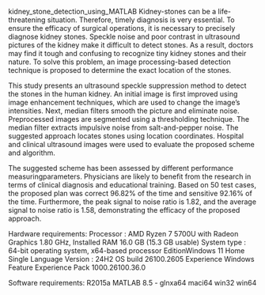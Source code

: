  kidney_stone_detection_using_MATLAB
 Kidney-stones can be a life-threatening situation. Therefore, timely diagnosis is very
essential. To ensure the efficacy of surgical operations, it is necessary to precisely diagnose
kidney stones. Speckle noise and poor contrast in ultrasound pictures of the kidney make it
difficult to detect stones. As a result, doctors may find it tough and confusing to recognize tiny
kidney stones and their nature. To solve this problem, an image processing-based detection
technique is proposed to determine the exact location of the stones.

 This study presents an ultrasound speckle suppression method to detect the stones in the
human kidney. An initial image is first improved using image enhancement techniques, which
are used to change the image’s intensities. Next, median filters smooth the picture and eliminate
noise. Preprocessed images are segmented using a thresholding technique. The median filter
extracts impulsive noise from salt-and-pepper noise. The suggested approach locates stones
using location coordinates. Hospital and clinical ultrasound images were used to evaluate the proposed scheme and algorithm. 

The suggested scheme has been assessed by different performance measuringparameters. Physicians are likely to benefit from the research in terms of clinical diagnosis and educational training. Based on 50 test cases, the proposed plan was correct 96.82% of the time and sensitive 92.16% of the time. Furthermore, the peak signal to noise ratio is 1.82, and the average signal to noise ratio is 1.58, demonstrating the efficacy of the proposed approach.


Hardware requirements:
Processor : AMD Ryzen 7 5700U with Radeon Graphics 1.80 GHz, Installed RAM 16.0 GB (15.3 GB usable)
System type : 64-bit operating system, x64-based processor
EditionWindows 11 Home Single Language
Version : 24H2
OS build 26100.2605
Experience Windows Feature Experience Pack 1000.26100.36.0

Software requirements:
R2015a
MATLAB 8.5 - glnxa64 maci64 win32 win64

